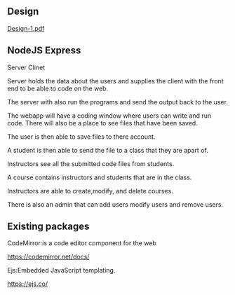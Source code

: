 ## Design
[Design-1.pdf](https://github.com/Duquesne-Spring-2024-COSC-481/Kendell-Barry/files/14088356/Design-1.pdf)




## NodeJS Express

Server Clinet

Server holds the data about the users and supplies the client with the front end to be able to code on the web.

The server with also run the programs and send the output back to the user.

The webapp will have a coding window where users can write and run code. There will also be a place to see files that have been saved. 

The user is then able to save files to there account.

A student is then able to send the file to a class that they are apart of.

Instructors see all the submitted code files from students.

A course contains instructors and students that are in the class.

Instructors are able to create,modify, and delete courses.

There is also an admin that can add users modify users and remove users.


## Existing packages

CodeMirror:is a code editor component for the web

https://codemirror.net/docs/

Ejs:Embedded JavaScript templating.

https://ejs.co/








